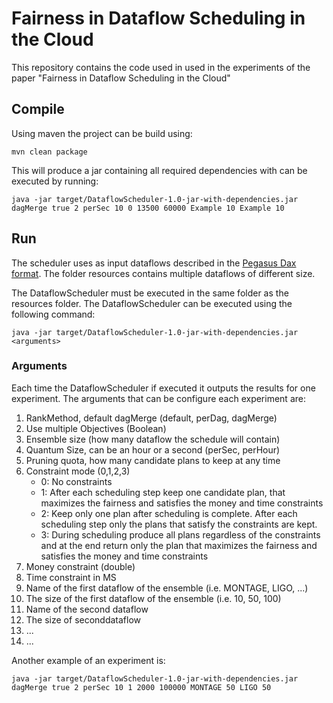 # Fairness in Dataflow Scheduling in the Cloud

This repository contains the code used in used in the experiments of the paper "Fairness in Dataflow Scheduling in the Cloud"

## Compile
Using maven the project can be build using:

```mvn clean package```

This will produce a jar containing all required dependencies with can be executed by running:

```
java -jar target/DataflowScheduler-1.0-jar-with-dependencies.jar dagMerge true 2 perSec 10 0 13500 60000 Example 10 Example 10 
```

## Run

The scheduler uses as input dataflows described in the [Pegasus Dax format](http://pegasus.isi.edu/schema/DAX).
The folder resources contains multiple dataflows of different size.

The DataflowScheduler must be executed in the same folder as the resources folder. The DataflowScheduler can be 
executed using the following command:

```
java -jar target/DataflowScheduler-1.0-jar-with-dependencies.jar <arguments>

```

### Arguments
Each time the DataflowScheduler if executed it outputs the results for one experiment.
The arguments that can be configure each experiment are:

1. RankMethod, default dagMerge (default, perDag, dagMerge)
2. Use multiple Objectives (Boolean)
3. Ensemble size (how many dataflow the schedule will contain) 
4. Quantum Size, can be an hour or a second (perSec, perHour)
5. Pruning quota, how many candidate plans to keep at any time
6. Constraint mode (0,1,2,3)
   * 0: No constraints
   * 1: After each scheduling step keep one candidate plan, that maximizes the fairness and satisfies the money and time constraints
   * 2: Keep only one plan after scheduling is complete. After each scheduling step only the plans that satisfy the constraints are kept.
   * 3: During scheduling produce all plans regardless of the constraints and at the end return only the plan that maximizes the fairness and satisfies the money and time constraints
7. Money constraint (double)
8. Time constraint in MS
9. Name of the first dataflow of the ensemble (i.e. MONTAGE, LIGO, ...)
10. The size of the first dataflow of the ensemble (i.e. 10, 50, 100)
11. Name of the second dataflow 
12. The size of seconddataflow 
13. ...
14. ...


Another example of an experiment is:
```
java -jar target/DataflowScheduler-1.0-jar-with-dependencies.jar dagMerge true 2 perSec 10 1 2000 100000 MONTAGE 50 LIGO 50
```